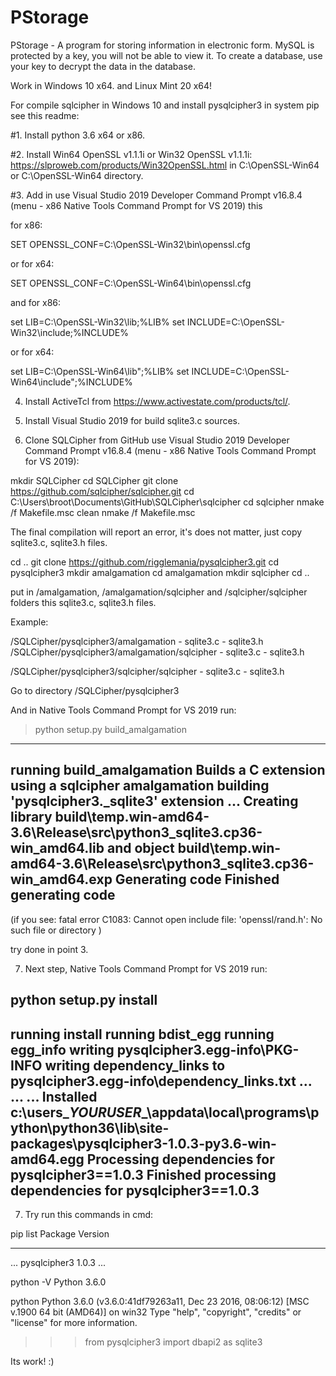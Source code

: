 # PStorage
PStorage - A program for storing information in electronic form. 
MySQL is protected by a key, you will not be able to view it. 
To create a database, use your key to decrypt the data in the database.

Work in Windows 10 x64. and Linux Mint 20 x64!
 
For compile sqlcipher in Windows 10 and install pysqlcipher3 in system pip see this readme:

#1. Install python 3.6 x64 or x86.

#2. Install Win64 OpenSSL v1.1.1i or Win32 OpenSSL v1.1.1i: https://slproweb.com/products/Win32OpenSSL.html
in C:\OpenSSL-Win64 or C:\OpenSSL-Win64 directory.

#3. Add in use Visual Studio 2019 Developer Command Prompt v16.8.4 (menu - x86 Native Tools Command Prompt for VS 2019) this

for x86:

SET OPENSSL_CONF=C:\OpenSSL-Win32\bin\openssl.cfg

or for x64:

SET OPENSSL_CONF=C:\OpenSSL-Win64\bin\openssl.cfg

and for x86: 

set LIB=C:\OpenSSL-Win32\lib;%LIB%
set INCLUDE=C:\OpenSSL-Win32\include;%INCLUDE%

or for x64:

set LIB=C:\OpenSSL-Win64\lib";%LIB%
set INCLUDE=C:\OpenSSL-Win64\include";%INCLUDE%

4. Install ActiveTcl from https://www.activestate.com/products/tcl/.

5. Install Visual Studio 2019 for build sqlite3.c sources.

6. Clone SQLCipher from GitHub use Visual Studio 2019 Developer Command Prompt v16.8.4 (menu - x86 Native Tools Command Prompt for VS 2019):

mkdir SQLCipher
cd SQLCipher
git clone https://github.com/sqlcipher/sqlcipher.git
cd C:\Users\broot\Documents\GitHub\SQLCipher\sqlcipher
cd sqlcipher
nmake /f Makefile.msc clean
nmake /f Makefile.msc

The final compilation will report an error, it's does not matter, just copy sqlite3.c, sqlite3.h files.

cd ..
git clone https://github.com/rigglemania/pysqlcipher3.git
cd pysqlcipher3
mkdir amalgamation
cd amalgamation
mkdir sqlcipher
cd ..

put in /amalgamation, /amalgamation/sqlcipher and /sqlcipher/sqlcipher folders this sqlite3.c, sqlite3.h files.

Example:

/SQLCipher/pysqlcipher3/amalgamation
	- sqlite3.c
	- sqlite3.h
/SQLCipher/pysqlcipher3/amalgamation/sqlcipher
	- sqlite3.c
	- sqlite3.h
	
/SQLCipher/pysqlcipher3/sqlcipher/sqlcipher
	- sqlite3.c
	- sqlite3.h

Go to directory /SQLCipher/pysqlcipher3

And in Native Tools Command Prompt for VS 2019 run:

>python setup.py build_amalgamation
-----------------------------------------------
running build_amalgamation
Builds a C extension using a sqlcipher amalgamation
building 'pysqlcipher3._sqlite3' extension
...
Creating library build\temp.win-amd64-3.6\Release\src\python3\_sqlite3.cp36-win_amd64.lib and object build\temp.win-amd64-3.6\Release\src\python3\_sqlite3.cp36-win_amd64.exp
Generating code
Finished generating code
-----------------------------------------------

(if you see: 
fatal error C1083: Cannot open include file: 'openssl/rand.h': No such file or directory
)

try done in point 3.

7. Next step, Native Tools Command Prompt for VS 2019 run:

python setup.py install
-----------------------------------------------
running install
running bdist_egg
running egg_info
writing pysqlcipher3.egg-info\PKG-INFO
writing dependency_links to pysqlcipher3.egg-info\dependency_links.txt
...
...
...
Installed c:\users\__YOURUSER__\appdata\local\programs\python\python36\lib\site-packages\pysqlcipher3-1.0.3-py3.6-win-amd64.egg
Processing dependencies for pysqlcipher3==1.0.3
Finished processing dependencies for pysqlcipher3==1.0.3
-----------------------------------------------

7. Try run this commands in cmd:

pip list
Package                   Version
------------------------- ------------
...
pysqlcipher3              1.0.3
...

python -V
Python 3.6.0

python
Python 3.6.0 (v3.6.0:41df79263a11, Dec 23 2016, 08:06:12) [MSC v.1900 64 bit (AMD64)] on win32
Type "help", "copyright", "credits" or "license" for more information.
>>> from pysqlcipher3 import dbapi2 as sqlite3
>>>

Its work! :)

